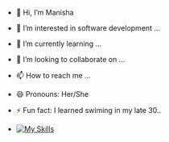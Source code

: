 - 👋 Hi, I’m Manisha  
- 👀 I’m interested in software development ...
- 🌱 I’m currently learning ...
- 💞️ I’m looking to collaborate on ...
- 📫 How to reach me ...
- 😄 Pronouns: Her/She
- ⚡ Fun fact: I learned swiming in my late 30..

- [![My Skills](https://skillicons.dev/icons?i=js,html,css,angular,bootstrap,c,cpp,codepen,d3,docker,eclipse,figma,github,gitlab,ai,java,jenkins,jest,jquery,less,linux,mongodb,mysql,nodejs,php,postgres,postman,pug,py,react,redux,sass,spring,sqlite,selenium,sequelize,tailwind,threejs,vscode,webpack,wordpress)](https://skillicons.dev)

<!---
mpatel2323/mpatel2323 is a ✨ special ✨ repository because its `README.md` (this file) appears on your GitHub profile.
You can click the Preview link to take a look at your changes.
--->
